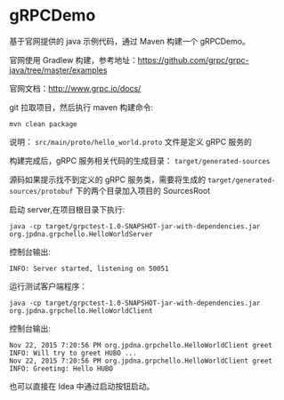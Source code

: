 # gRPCDemo


基于官网提供的 java 示例代码，通过 Maven 构建一个 gRPCDemo。
 
官网使用 Gradlew 构建，参考地址：https://github.com/grpc/grpc-java/tree/master/examples

官网文档：http://www.grpc.io/docs/


git 拉取项目，然后执行 maven 构建命令:

```
mvn clean package
```

说明： `src/main/proto/hello_world.proto` 文件是定义 gRPC 服务的


构建完成后，gRPC 服务相关代码的生成目录： `target/generated-sources`

源码如果提示找不到定义的 gRPC 服务类，需要将生成的 `target/generated-sources/protobuf` 下的两个目录加入项目的 SourcesRoot


启动 server,在项目根目录下执行:
```
java -cp target/grpctest-1.0-SNAPSHOT-jar-with-dependencies.jar org.jpdna.grpchello.HelloWorldServer
````

控制台输出:
```
INFO: Server started, listening on 50051
```

运行测试客户端程序：
```
java -cp target/grpctest-1.0-SNAPSHOT-jar-with-dependencies.jar org.jpdna.grpchello.HelloWorldClient 
```

控制台输出:
```
Nov 22, 2015 7:20:56 PM org.jpdna.grpchello.HelloWorldClient greet
INFO: Will try to greet HUBO ...
Nov 22, 2015 7:20:56 PM org.jpdna.grpchello.HelloWorldClient greet
INFO: Greeting: Hello HUBO
```

也可以直接在 Idea 中通过启动按钮启动。